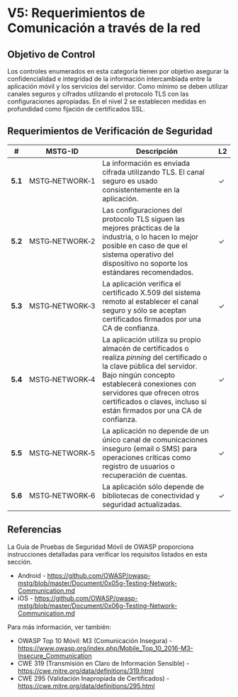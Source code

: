 # V5: Requerimientos de Comunicación a través de la red

## Objetivo de Control

Los controles enumerados en esta categoría tienen por objetivo asegurar la confidencialidad e integridad de la información intercambiada entre la aplicación móvil y los servicios del servidor. Como mínimo se deben utilizar canales seguros y cifrados utilizando el protocolo TLS con las configuraciones apropiadas. En el nivel 2 se establecen medidas en profundidad como fijación de certificados SSL.

## Requerimientos de Verificación de Seguridad

| # | MSTG-ID | Descripción |L2 |
| --- | --- | --- | --- |
| **5.1** | MSTG‑NETWORK‑1 | La información es enviada cifrada utilizando TLS. El canal seguro es usado consistentemente en la aplicación. | ✓ |
| **5.2** | MSTG‑NETWORK‑2 | Las configuraciones del protocolo TLS siguen las mejores prácticas de la industria, o lo hacen lo mejor posible en caso de que el sistema operativo del dispositivo no soporte los estándares recomendados. | ✓ | 
| **5.3** | MSTG‑NETWORK‑3 | La aplicación verifica el certificado X.509 del sistema remoto al establecer el canal seguro y sólo se aceptan certificados firmados por una CA de confianza. | ✓ | 
| **5.4** | MSTG‑NETWORK‑4 | La aplicación utiliza su propio almacén de certificados o realiza _pinning_ del certificado o la clave pública del servidor. Bajo ningún concepto establecerá conexiones con servidores que ofrecen otros certificados o claves, incluso si están firmados por una CA de confianza. | ✓ |
| **5.5** | MSTG‑NETWORK‑5 | La aplicación no depende de un único canal de comunicaciones inseguro (email o SMS) para operaciones críticas como registro de usuarios o recuperación de cuentas. | ✓ |
| **5.6** | MSTG‑NETWORK‑6 | La aplicación sólo depende de bibliotecas de conectividad y seguridad actualizadas. | ✓ |

<div style="page-break-after: always;">
</div>

## Referencias

La Guía de Pruebas de Seguridad Móvil de OWASP proporciona instrucciones detalladas para verificar los requisitos listados en esta sección.

- Android - <https://github.com/OWASP/owasp-mstg/blob/master/Document/0x05g-Testing-Network-Communication.md>
- iOS - <https://github.com/OWASP/owasp-mstg/blob/master/Document/0x06g-Testing-Network-Communication.md>

Para más información, ver también:

- OWASP Top 10 Móvil: M3 (Comunicación Insegura) - <https://www.owasp.org/index.php/Mobile_Top_10_2016-M3-Insecure_Communication>
- CWE 319 (Transmisión en Claro de Información Sensible) - <https://cwe.mitre.org/data/definitions/319.html>
- CWE 295 (Validación Inapropiada de Certificados) - <https://cwe.mitre.org/data/definitions/295.html>
